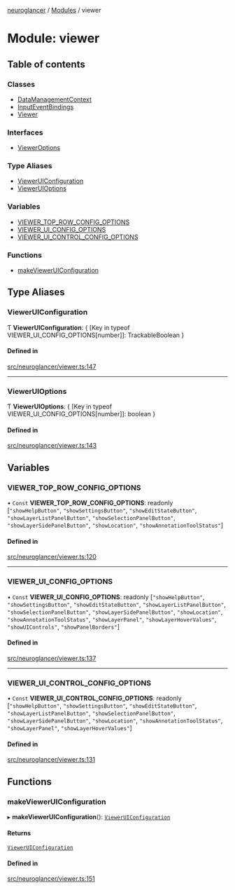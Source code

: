 [neuroglancer](../README.md) / [Modules](../modules.md) / viewer

# Module: viewer

## Table of contents

### Classes

- [DataManagementContext](../classes/viewer.DataManagementContext.md)
- [InputEventBindings](../classes/viewer.InputEventBindings.md)
- [Viewer](../classes/viewer.Viewer.md)

### Interfaces

- [ViewerOptions](../interfaces/viewer.ViewerOptions.md)

### Type Aliases

- [ViewerUIConfiguration](viewer.md#vieweruiconfiguration)
- [ViewerUIOptions](viewer.md#vieweruioptions)

### Variables

- [VIEWER\_TOP\_ROW\_CONFIG\_OPTIONS](viewer.md#viewer_top_row_config_options)
- [VIEWER\_UI\_CONFIG\_OPTIONS](viewer.md#viewer_ui_config_options)
- [VIEWER\_UI\_CONTROL\_CONFIG\_OPTIONS](viewer.md#viewer_ui_control_config_options)

### Functions

- [makeViewerUIConfiguration](viewer.md#makevieweruiconfiguration)

## Type Aliases

### ViewerUIConfiguration

Ƭ **ViewerUIConfiguration**: { [Key in typeof VIEWER\_UI\_CONFIG\_OPTIONS[number]]: TrackableBoolean }

#### Defined in

[src/neuroglancer/viewer.ts:147](https://github.com/ActiveBrainAtlas2/neuroglancer/blob/8fef58ad/src/neuroglancer/viewer.ts#L147)

___

### ViewerUIOptions

Ƭ **ViewerUIOptions**: { [Key in typeof VIEWER\_UI\_CONFIG\_OPTIONS[number]]: boolean }

#### Defined in

[src/neuroglancer/viewer.ts:143](https://github.com/ActiveBrainAtlas2/neuroglancer/blob/8fef58ad/src/neuroglancer/viewer.ts#L143)

## Variables

### VIEWER\_TOP\_ROW\_CONFIG\_OPTIONS

• `Const` **VIEWER\_TOP\_ROW\_CONFIG\_OPTIONS**: readonly [``"showHelpButton"``, ``"showSettingsButton"``, ``"showEditStateButton"``, ``"showLayerListPanelButton"``, ``"showSelectionPanelButton"``, ``"showLayerSidePanelButton"``, ``"showLocation"``, ``"showAnnotationToolStatus"``]

#### Defined in

[src/neuroglancer/viewer.ts:120](https://github.com/ActiveBrainAtlas2/neuroglancer/blob/8fef58ad/src/neuroglancer/viewer.ts#L120)

___

### VIEWER\_UI\_CONFIG\_OPTIONS

• `Const` **VIEWER\_UI\_CONFIG\_OPTIONS**: readonly [``"showHelpButton"``, ``"showSettingsButton"``, ``"showEditStateButton"``, ``"showLayerListPanelButton"``, ``"showSelectionPanelButton"``, ``"showLayerSidePanelButton"``, ``"showLocation"``, ``"showAnnotationToolStatus"``, ``"showLayerPanel"``, ``"showLayerHoverValues"``, ``"showUIControls"``, ``"showPanelBorders"``]

#### Defined in

[src/neuroglancer/viewer.ts:137](https://github.com/ActiveBrainAtlas2/neuroglancer/blob/8fef58ad/src/neuroglancer/viewer.ts#L137)

___

### VIEWER\_UI\_CONTROL\_CONFIG\_OPTIONS

• `Const` **VIEWER\_UI\_CONTROL\_CONFIG\_OPTIONS**: readonly [``"showHelpButton"``, ``"showSettingsButton"``, ``"showEditStateButton"``, ``"showLayerListPanelButton"``, ``"showSelectionPanelButton"``, ``"showLayerSidePanelButton"``, ``"showLocation"``, ``"showAnnotationToolStatus"``, ``"showLayerPanel"``, ``"showLayerHoverValues"``]

#### Defined in

[src/neuroglancer/viewer.ts:131](https://github.com/ActiveBrainAtlas2/neuroglancer/blob/8fef58ad/src/neuroglancer/viewer.ts#L131)

## Functions

### makeViewerUIConfiguration

▸ **makeViewerUIConfiguration**(): [`ViewerUIConfiguration`](viewer.md#vieweruiconfiguration)

#### Returns

[`ViewerUIConfiguration`](viewer.md#vieweruiconfiguration)

#### Defined in

[src/neuroglancer/viewer.ts:151](https://github.com/ActiveBrainAtlas2/neuroglancer/blob/8fef58ad/src/neuroglancer/viewer.ts#L151)
